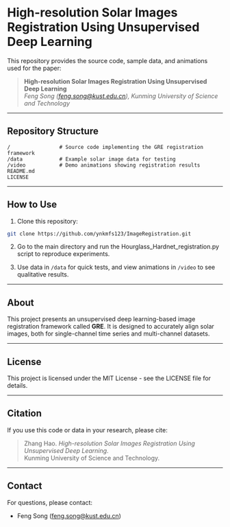 # High-resolution Solar Images Registration Using Unsupervised Deep Learning

This repository provides the source code, sample data, and animations used for the paper:

> **High-resolution Solar Images Registration Using Unsupervised Deep Learning**  
> *Feng Song (feng.song@kust.edu.cn), Kunming University of Science and Technology*

---

##  Repository Structure

```
/                # Source code implementing the GRE registration framework
/data            # Example solar image data for testing
/video           # Demo animations showing registration results
README.md
LICENSE
```

---

##  How to Use

1. Clone this repository:
```bash
git clone https://github.com/ynkmfs123/ImageRegistration.git
```

2. Go to the main directory and run the Hourglass_Hardnet_registration.py script to reproduce experiments.

3. Use data in `/data` for quick tests, and view animations in `/video` to see qualitative results.

---

##  About

This project presents an unsupervised deep learning-based image registration framework called **GRE**.
It is designed to accurately align solar images, both for single-channel time series and multi-channel datasets.

---

##  License

This project is licensed under the MIT License - see the LICENSE file for details.

---

## Citation

If you use this code or data in your research, please cite:

> Zhang Hao. *High-resolution Solar Images Registration Using Unsupervised Deep Learning*.  
> Kunming University of Science and Technology.

---

##  Contact

For questions, please contact:
- Feng Song (feng.song@kust.edu.cn)

